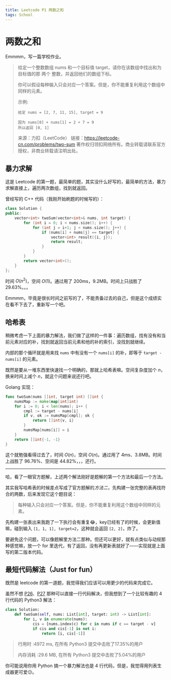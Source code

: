 ```yaml
---
title: Leetcode P1 两数之和
tags: School
---
```


# 两数之和

Emmmm，写一篇学校作业。

> 给定一个整数数组 nums 和一个目标值 target，请你在该数组中找出和为目标值的那 两个 整数，并返回他们的数组下标。
>
> 你可以假设每种输入只会对应一个答案。但是，你不能重复利用这个数组中同样的元素。
>
> 示例:
>
> ```
> 给定 nums = [2, 7, 11, 15], target = 9
> 
> 因为 nums[0] + nums[1] = 2 + 7 = 9
> 所以返回 [0, 1]
> ```
>
> 来源：力扣（LeetCode）
> 链接：https://leetcode-cn.com/problems/two-sum
> 著作权归领扣网络所有。商业转载请联系官方授权，非商业转载请注明出处。

## 暴力求解

这是 Leetcode 的第一题，最简单的题，其实没什么好写的，最简单的方法，暴力求解直接上，遍历两次数组，找到就返回。

曾经写的 C++ 代码（我刚开始刷题的时候写的）：

```cpp
class Solution {
public:
    vector<int> twoSum(vector<int>& nums, int target) {
        for (int i = 0; i < nums.size(); i++) {
            for (int j = i+1; j < nums.size(); j++) {
                if (nums[i] + nums[j] == target) {
                    vector<int> result({i, j});
                    return result;
                }
            }
        }
        return vector<int>();
    }
};
```

时间 $O(n^2)$，空间 $O(1)$。通过用了 200ms，9.2MB。时间上只战胜了29.63%。。。

Emmmm，毕竟是很长时间之前写的了，不能责备过去的自己，但是这个成绩实在看不下去了，重新写一个吧。

## 哈希表

稍微考虑一下上面的暴力解法，我们做了这样的一件事：遍历数组，找有没有和当前元素对应的补，找到就返回当前元素和他的补的索引，没找到就继续。

内部的那个循环就是用来找 `nums` 中有没有一个 `nums[i]` 的补，即等于 `target - nums[i]` 的元素。

既然是要从一堆东西里快速找一个明确的，那就上哈希表嘛。空间复杂度加个 $n$，换来时间上减个 $n$，就这个问题来说还行吧。

Golang 实现：

```go
func twoSum(nums []int, target int) []int {
    numsMap := make(map[int]int)
    for i := 0; i < len(nums); i++ {
        cmpl := target - nums[i]
        if v, ok := numsMap[cmpl]; ok {
            return []int{v, i}
        }
        numsMap[nums[i]] = i
    }
    return []int{-1, -1}
}
```

这个就勉强看得过去了，时间 $O(n)$，空间 $O(n)$。通过用了 4ms、3.8MB。时间上战胜了 96.76%、空间是 44.82%，，，还行。

---

哈，看了一眼官方题解，上述两个解法刚好是题解的第一个方法和最后一个方法。

其实我写哈希表的时候差点写成了官方题解的*方法二*，先构建一张完整的表再找符合的两数，后来发现它这个题目说：

> 每种输入只会对应一个答案。但是，你不能重复利用这个数组中同样的元素。

先构建一张表出来我跑了一下执行会有重复😂，key已经有了的时候，会更新值嘛，碰到输入 `[1, 1, 1], target=2`，这种就会返回 `[2, 2]`，炸了。

要避免这个问题，可以像题解里方法二那种。但还可以更好，就有点类似与动规那种感觉嘛，放一个 for 里迭代，有了返回，没有再更新表就好了——实现就是上面写的第二版本代码。

## 最短代码解法（Just for fun）

既然是 leetcode 的第一道题，我觉得我们应该可以用更少的代码来完成它。

虽然不想 [P26](https://blog.csdn.net/u012419550/article/details/104402182)、[P27](https://blog.csdn.net/u012419550/article/details/104411279) 那种可以直接一行代码解决，但我想到了一个比较有趣的 4 行代码的 Python3 解法：

```python
class Solution:
    def twoSum(self, nums: List[int], target: int) -> List[int]:
        for i, v in enumerate(nums):
            cis = [nums.index(c) for c in nums if c == target - v]
            if cis and cis[-1] is not i:
                return [i, cis[-1]]
```

> 行用时 :4972 ms, 在所有 Python3 提交中击败了17.35%的用户
>
> 内存消耗 :29.6 MB, 在所有 Python3 提交中击败了5.04%的用户

你可能说用你用 Python 搞一个暴力解法也是 4 行代码，但是，我觉得用列表生成器更可爱😕。


